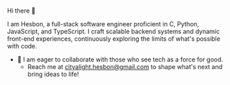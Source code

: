 Hi there 👋

I am Hesbon, a full-stack software engineer proficient in C, Python, JavaScript, and TypeScript. I craft scalable backend systems and dynamic front-end experiences, continuously exploring the limits of what's possible with code.

+ 👯 I am eager to collaborate with those who see tech as a force for good.
    + Reach me at [cityalight.hesbon@gmail.com](mailto:cityalight.hesbon@gmail.com) to shape what's next and bring ideas to life!
